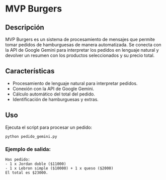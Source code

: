 # MVP Burgers

## Descripción

MVP Burgers es un sistema de procesamiento de mensajes que permite tomar pedidos de hamburguesas de manera automatizada. Se conecta con la API de Google Gemini para interpretar los pedidos en lenguaje natural y devolver un resumen con los productos seleccionados y su precio total.


## Características

- Procesamiento de lenguaje natural para interpretar pedidos.
- Conexión con la API de Google Gemini.
- Cálculo automático del total del pedido.
- Identificación de hamburguesas y extras.


## Uso

Ejecuta el script para procesar un pedido:

```
python pedido_gemini.py
```

### Ejemplo de salida:
```
Has pedido:
- 1 x Jordan doble ($11000)
- 1 x Lebron simple ($10000) + 1 x queso ($2000)
El total es $23000.
```